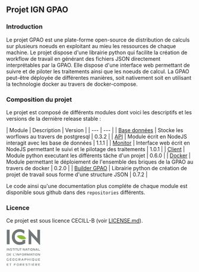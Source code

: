 ## Projet IGN GPAO

### Introduction

Le projet GPAO est une plate-forme open-source de distribution de calculs sur plusieurs noeuds en exploitant au mieu les ressources de chaque machine. Le projet dispose d'une librairie python qui facilite la création de workflow de travail en générant des fichiers JSON directement interprétables par la GPAO. Elle dispose d'une interface web permettant de suivre et de piloter les traitements ainsi que les noeuds de calcul.
La GPAO peut-être déployée de différentes manières, soit nativement soit en utilisant la technologie docker au travers de docker-compose.

### Composition du projet

Le projet est composé de différents modules dont voici les descriptifs et les versions de la dernière release stable : 

| Module | Description | Version |
| --- | --- |
| [Base données](https://github.com/ign-gpao/database) | Stocke les worflows au travers de postgresql | 0.3.2 |
| [API](https://github.com/ign-gpao/api) | Module écrit en NodeJS interagit avec les base de données | 1.1.1 |
| [Monitor](https://github.com/ign-gpao/monitor) | Interface web écrit en NodeJS permettant le suivi et le pilotage des traitements | 1.0.1 |
| [Client](https://github.com/ign-gpao/client) | Module python executant les différents tâche d'un projet | 0.6.0 |
| [Docker](https://github.com/ign-gpao/docker) | Module permettant le déploiement de l'ensemble des briques de la GPAO au travers de docker | 0.2.0 |
| [Builder GPAO](https://github.com/ign-gpao/builder-python) | Librairie python de création de projet de travail sous forme d'une structure JSON | 0.7.2 |

Le code ainsi qu'une documentation plus compléte de chaque module est disponible sous github dans des `repositories` différents.

### Licence

Ce projet est sous licence CECILL-B (voir [LICENSE.md](https://github.com/ign-gpao/.github/blob/main/LICENSE.md)).

[![IGN](https://github.com/ign-gpao/.github/blob/main/images/logo_ign.png)](https://www.ign.fr)


